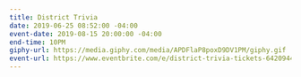 ```yaml
---
title: District Trivia
date: 2019-06-25 08:52:00 -04:00
event-date: 2019-08-15 20:00:00 -04:00
end-time: 10PM
giphy-url: https://media.giphy.com/media/APDFlaP8poxD9DV1PM/giphy.gif
event-url: https://www.eventbrite.com/e/district-trivia-tickets-64209443173
---
```



